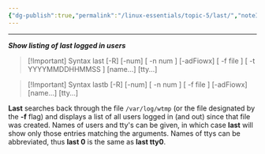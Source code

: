 ```yaml
---
{"dg-publish":true,"permalink":"/linux-essentials/topic-5/last/","noteIcon":"1"}
---
```


---
___Show listing of last logged in users___

> [!Important] Syntax
	last [-R] [-num] [ -n num ] [-adFiowx] [ -f file ] [ -t YYYYMMDDHHMMSS ] [name...] [tty...]


> [!Important] Syntax
	lastb [-R] [-num] [ -n num ] [ -f file ] [-adFiowx] [name...] [tty...]

**Last** searches back through the file `/var/log/wtmp` (or the file designated by the **-f** flag) and displays a list of all users logged in (and out) since that file was created. Names of users and tty's can be given, in which case **last** will show only those entries matching the arguments. Names of ttys can be abbreviated, thus **last 0** is the same as **last tty0**.